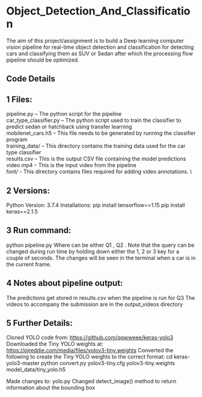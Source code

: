 # Object_Detection_And_Classification
The aim of this project/assignment is to build a Deep learning computer vision pipeline for real-time object detection and classification for detecting cars and classifying them as SUV or Sedan after which the processing flow pipeline should be optimized.

## Code Details
## 1 Files:

pipeline.py – The python script for the pipeline \
car_type_classifier.py – The python script used to train the classifier to predict sedan or hatchback using transfer learning \
mobilenet_cars.h5 – This file needs to be generated by running the classifier program \
training_data/ – This directory contains the training data used for the car type classifier \
results.csv – This is the output CSV file containing the model predictions \
video.mp4 – This is the input video from the pipeline \
font/ - This directory contains files required for adding video annotations. \

## 2 Versions:
Python Version: 3.7.4 Installations:
pip install tensorflow==1.15
pip install keras==2.1.5

## 3 Run command:
python pipeline.py Where can be either Q1 , Q2 . Note that the query can be changed during run time by holding down either the 1, 2 or 3 key for a couple of seconds. The changes will be seen in the terminal when a car is in the current frame.

## 4 Notes about pipeline output:
The predictions get stored in results.csv when the pipeline is run for Q3 The videos to accompany the submission are in the output_videos directory

## 5 Further Details:
Cloned YOLO code from: https://github.com/qqwweee/keras-yolo3 Downloaded the Tiny YOLO weights at: https://pjreddie.com/media/files/yolov3-tiny.weights Converted the following to create the Tiny YOLO weights to the correct format: cd keras-yolo3-master python convert.py yolov3-tiny.cfg yolov3-tiny.weights model_data/tiny_yolo.h5

Made changes to: yolo.py Changed detect_image() method to return information about the bounding box
